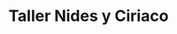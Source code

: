---
title: "Taller Nides y Ciriaco"
url: /villalpando/taller-nides-y-ciriaco/
shop: Autowerkstatt
---